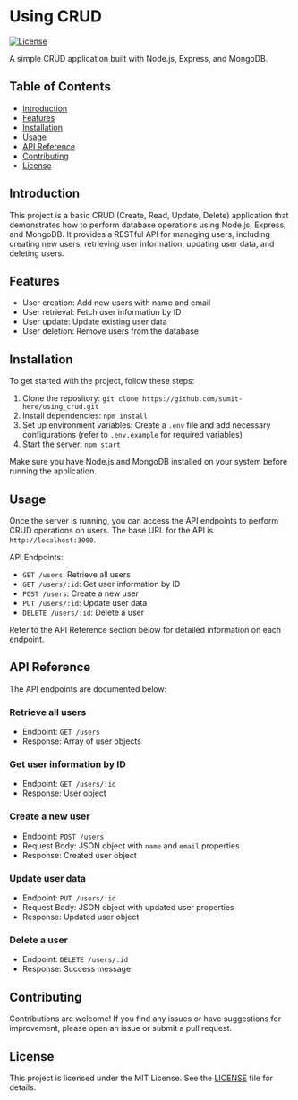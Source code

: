 # Using CRUD

[![License](https://img.shields.io/badge/license-MIT-blue.svg)](LICENSE)

A simple CRUD application built with Node.js, Express, and MongoDB.

## Table of Contents
- [Introduction](#introduction)
- [Features](#features)
- [Installation](#installation)
- [Usage](#usage)
- [API Reference](#api-reference)
- [Contributing](#contributing)
- [License](#license)

## Introduction

This project is a basic CRUD (Create, Read, Update, Delete) application that demonstrates how to perform database operations using Node.js, Express, and MongoDB. It provides a RESTful API for managing users, including creating new users, retrieving user information, updating user data, and deleting users.

## Features

- User creation: Add new users with name and email
- User retrieval: Fetch user information by ID
- User update: Update existing user data
- User deletion: Remove users from the database

## Installation

To get started with the project, follow these steps:

1. Clone the repository: `git clone https://github.com/sum1t-here/using_crud.git`
2. Install dependencies: `npm install`
3. Set up environment variables: Create a `.env` file and add necessary configurations (refer to `.env.example` for required variables)
4. Start the server: `npm start`

Make sure you have Node.js and MongoDB installed on your system before running the application.

## Usage

Once the server is running, you can access the API endpoints to perform CRUD operations on users. The base URL for the API is `http://localhost:3000`.

API Endpoints:

- `GET /users`: Retrieve all users
- `GET /users/:id`: Get user information by ID
- `POST /users`: Create a new user
- `PUT /users/:id`: Update user data
- `DELETE /users/:id`: Delete a user

Refer to the API Reference section below for detailed information on each endpoint.

## API Reference

The API endpoints are documented below:

### Retrieve all users

- Endpoint: `GET /users`
- Response: Array of user objects

### Get user information by ID

- Endpoint: `GET /users/:id`
- Response: User object

### Create a new user

- Endpoint: `POST /users`
- Request Body: JSON object with `name` and `email` properties
- Response: Created user object

### Update user data

- Endpoint: `PUT /users/:id`
- Request Body: JSON object with updated user properties
- Response: Updated user object

### Delete a user

- Endpoint: `DELETE /users/:id`
- Response: Success message

## Contributing

Contributions are welcome! If you find any issues or have suggestions for improvement, please open an issue or submit a pull request.

## License

This project is licensed under the MIT License. See the [LICENSE](LICENSE) file for details.

